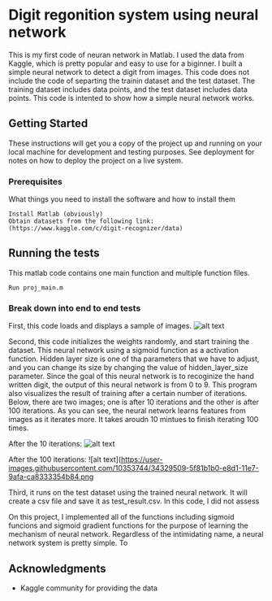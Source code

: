 # Digit regonition system using neural network 

This is my first code of neuran network in Matlab. I used the data from Kaggle, which is pretty popular and easy to use for a biginner. I built a simple neural network to detect a digit from images. This code does not include the code of separting the trainin dataset and the test dataset. The training dataset includes data points, and the test dataset includes data points. This code is intented to show how a simple neural network works.  

## Getting Started

These instructions will get you a copy of the project up and running on your local machine for development and testing purposes. See deployment for notes on how to deploy the project on a live system.

### Prerequisites

What things you need to install the software and how to install them

```
Install Matlab (obviously) 
Obtain datasets from the following link: (https://www.kaggle.com/c/digit-recognizer/data) 
```


## Running the tests
This matlab code contains one main function and multiple function files.
```
Run proj_main.m
```

### Break down into end to end tests

First, this code loads and displays a sample of images. 
![alt text](https://user-images.githubusercontent.com/10353744/34329505-35527a64-e8d1-11e7-8601-e3f841eca755.png)

Second, this code initializes the weights randomly, and start training the dataset. This neural network using a sigmoid function as a activation function. Hidden layer size is one of tha parameters that we have to adjust, and you can change its size by changing the value of hidden_layer_size parameter. Since the goal of this neural network is to recoginize the hand written digit, the output of this neural network is from 0 to 9. This program also visualizes the result of training after a certain number of iterations. Below, there are two images; one is after 10 iterations and the other is after 100 iterations. As you can see, the neural network learns features from images as it iterates more. It takes aroudn 10 mintues to finish iterating 100 times.  

After the 10 iterations:
![alt text](https://user-images.githubusercontent.com/10353744/34329507-552fe0f6-e8d1-11e7-8fb7-05a24d7f6368.png)

After the 100 iterations:
![alt text](https://user-images.githubusercontent.com/10353744/34329509-5f81b1b0-e8d1-11e7-9afa-ca8333354b84.png

Third, it runs on the test dataset using the trained neural network. It will create a csv file and save it as test_result.csv. In this code, I did not assess 

On this project, I implemented all of the functions including sigmoid funcions and sigmoid gradient functions for the purpose of learning the mechanism of neural network. Regardless of the intimidating name, a neural network system is pretty simple. To 


## Acknowledgments

* Kaggle community for providing the data
